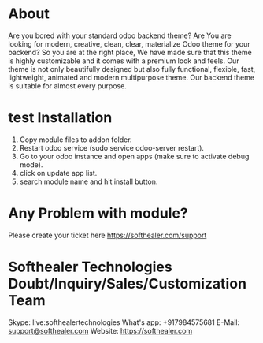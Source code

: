 About
============
Are you bored with your standard odoo backend theme? Are You are looking for modern, creative, clean, clear, materialize Odoo theme for your backend? So you are at the right place, We have made sure that this theme is highly customizable and it comes with a premium look and feels. Our theme is not only beautifully designed but also fully functional, flexible, fast, lightweight, animated and modern multipurpose theme. Our backend theme is suitable for almost every purpose.

test
Installation
============
1) Copy module files to addon folder.
2) Restart odoo service (sudo service odoo-server restart).
3) Go to your odoo instance and open apps (make sure to activate debug mode).
4) click on update app list.
5) search module name and hit install button.

Any Problem with module?
=====================================
Please create your ticket here https://softhealer.com/support

Softhealer Technologies Doubt/Inquiry/Sales/Customization Team
=====================================
Skype: live:softhealertechnologies
What's app: +917984575681
E-Mail: support@softhealer.com
Website: https://softhealer.com
